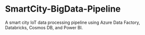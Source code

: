 # SmartCity-BigData-Pipeline
A smart city IoT data processing pipeline using Azure Data Factory, Databricks, Cosmos DB, and Power BI.
